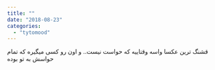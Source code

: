 ```yaml
---
title: ""
date: "2018-08-23"
categories: 
  - "tytomood"
---
```


قشنگ ترین عکسا واسه وقتاییه که حواست نیست.. و اون رو کسی میگیره که تمام حواسش به تو بوده
